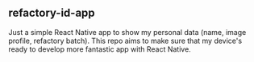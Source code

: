 ## refactory-id-app
Just a simple React Native app to show my personal data (name, image profile, refactory batch). This repo aims to make sure that my device's ready to develop more fantastic app with React Native.
